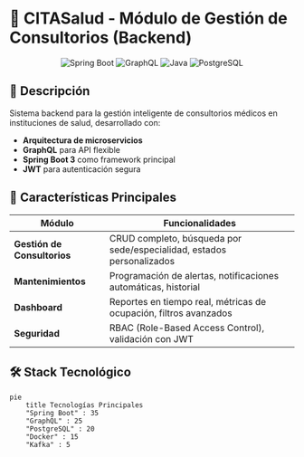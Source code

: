 # 🏥 CITASalud - Módulo de Gestión de Consultorios (Backend)

<div align="center">
  <img src="https://img.shields.io/badge/Spring%20Boot-3.x-brightgreen" alt="Spring Boot">
  <img src="https://img.shields.io/badge/GraphQL-E10098?logo=graphql&logoColor=white" alt="GraphQL">
  <img src="https://img.shields.io/badge/Java-17-007396?logo=java" alt="Java">
  <img src="https://img.shields.io/badge/PostgreSQL-4169E1?logo=postgresql&logoColor=white" alt="PostgreSQL">
</div>

## 📌 Descripción

Sistema backend para la gestión inteligente de consultorios médicos en instituciones de salud, desarrollado con:

- **Arquitectura de microservicios**
- **GraphQL** para API flexible
- **Spring Boot 3** como framework principal
- **JWT** para autenticación segura

## 🌟 Características Principales

| Módulo | Funcionalidades |
|--------|----------------|
| **Gestión de Consultorios** | CRUD completo, búsqueda por sede/especialidad, estados personalizados |
| **Mantenimientos** | Programación de alertas, notificaciones automáticas, historial |
| **Dashboard** | Reportes en tiempo real, métricas de ocupación, filtros avanzados |
| **Seguridad** | RBAC (Role-Based Access Control), validación con JWT |

## 🛠 Stack Tecnológico

```mermaid
pie
    title Tecnologías Principales
    "Spring Boot" : 35
    "GraphQL" : 25
    "PostgreSQL" : 20
    "Docker" : 15
    "Kafka" : 5

